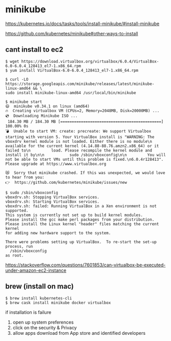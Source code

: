 # minikube

https://kubernetes.io/docs/tasks/tools/install-minikube/#install-minikube

https://github.com/kubernetes/minikube#other-ways-to-install


## cant install to ec2

```console
$ wget https://download.virtualbox.org/virtualbox/6.0.4/VirtualBox-6.0-6.0.4_128413_el7-1.x86_64.rpm
$ yum install VirtualBox-6.0-6.0.4_128413_el7-1.x86_64.rpm
```

```console
$ curl -LO https://storage.googleapis.com/minikube/releases/latest/minikube-linux-amd64 && \
sudo install minikube-linux-amd64 /usr/local/bin/minikube
``` 
```console
$ minikube start
😄  minikube v0.34.1 on linux (amd64)
🔥  Creating virtualbox VM (CPUs=2, Memory=2048MB, Disk=20000MB) ...
💿  Downloading Minikube ISO ...
 184.30 MB / 184.30 MB [============================================] 100.00% 0s
💣  Unable to start VM: create: precreate: We support Virtualbox starting with version 5. Your VirtualBox install is "WARNING: The vboxdrv kernel module is not loaded. Either there is no module\n         available for the current kernel (4.14.88-88.76.amzn2.x86_64) or it failed to\n         load. Please recompile the kernel module and install it by\n\n           sudo /sbin/vboxconfig\n\n         You will not be able to start VMs until this problem is fixed.\n6.0.4r128413". Please upgrade at https://www.virtualbox.org

😿  Sorry that minikube crashed. If this was unexpected, we would love to hear from you:
👉  https://github.com/kubernetes/minikube/issues/new
```


```console
$ sudo /sbin/vboxconfig
vboxdrv.sh: Stopping VirtualBox services.
vboxdrv.sh: Starting VirtualBox services.
vboxdrv.sh: failed: Running VirtualBox in a Xen environment is not supported.
This system is currently not set up to build kernel modules.
Please install the gcc make perl packages from your distribution.
Please install the Linux kernel "header" files matching the current kernel
for adding new hardware support to the system.

There were problems setting up VirtualBox.  To re-start the set-up process, run
  /sbin/vboxconfig
as root.
```

https://stackoverflow.com/questions/7601853/can-virtualbox-be-executed-under-amazon-ec2-instance



brew (install on mac)
--

```console
$ brew install kubernetes-cli
$ brew cask install minikube docker virtualbox
```
if installation is failure
1. open up system preferences
2. click on the security & Privacy 
3. allow apps download from App store and identified developers
